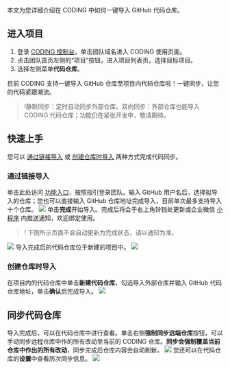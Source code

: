 本文为您详细介绍在 CODING 中如何一键导入 GitHub 代码仓库。

## 进入项目

1. 登录 [CODING 控制台](https://console.cloud.tencent.com/coding)，单击团队域名进入 CODING 使用页面。
2. 点击团队首页左侧的“项目”按钮，进入项目列表页，选择目标项目。
3. 选择左侧菜单**代码仓库**。

目前 CODING 支持一键导入 GitHub 仓库至项目内代码仓库啦！一键同步，让您的代码紧跟潮流。

>!静默同步：定时自动同步外部仓库。双向同步：外部仓库也能导入 CODING 代码仓库；功能仍在紧张开发中，敬请期待。

## 快速上手

您可以 [通过链接导入](#link) 或 [创建仓库时导入](#create) 两种方式完成代码同步。

<span ID = "link"></span>
### 通过链接导入

单击此处访问 [功能入口](https://e.coding.net/login?mmsg=vcs-import&redirect=/import)，按照指引登录团队。输入 GitHub 用户名后，选择拟导入的仓库；您也可以直接输入 GitHub 仓库地址完成导入，目前单次最多支持导入十个仓库。
![](https://main.qcloudimg.com/raw/a0b50cc036efcc9f2a1b5eeb15a0a814.png)
单击**完成**开始导入。完成后将会于右上角铃铛处更新或企业微信 [小程序](https://help.coding.net/docs/admin/service-integration/applets.html#pageTitle) 内推送通知，欢迎绑定使用。

>! 下图所示页面不会自动更新为完成状态，请以通知为准。

![](https://main.qcloudimg.com/raw/d1c3b0991f1771e6d7f8f3acbc82e311.png)
导入完成后的代码仓库位于新建的项目中。
![](https://main.qcloudimg.com/raw/a2ddf286192924e60c540596c8622a55.png)

<span ID = "create"></span>
### 创建仓库时导入

在项目内的代码仓库中单击**新建代码仓库**，勾选导入外部仓库并输入 GitHub 代码仓库地址，单击**确认**后完成导入。
![](https://main.qcloudimg.com/raw/759a3dde9dd3f92978cc2b17e0797750.png)

## 同步代码仓库

导入完成后，可以在代码仓库中进行查看。单击右侧**强制同步远端仓库**按钮，可以手动同步远程仓库中作的所有改动至当前的 CODING 仓库。**同步会强制覆盖当前仓库中作出的所有改动**，同步完成后仓库内容会自动刷新。
![](https://main.qcloudimg.com/raw/9ce991821abfbbd55643ef8f12b2ece9.png)
您还可以在代码仓库的**设置**中查看历次同步信息。
![](https://main.qcloudimg.com/raw/52d08f6797f0fe8ff7548a960f64d898.png)


